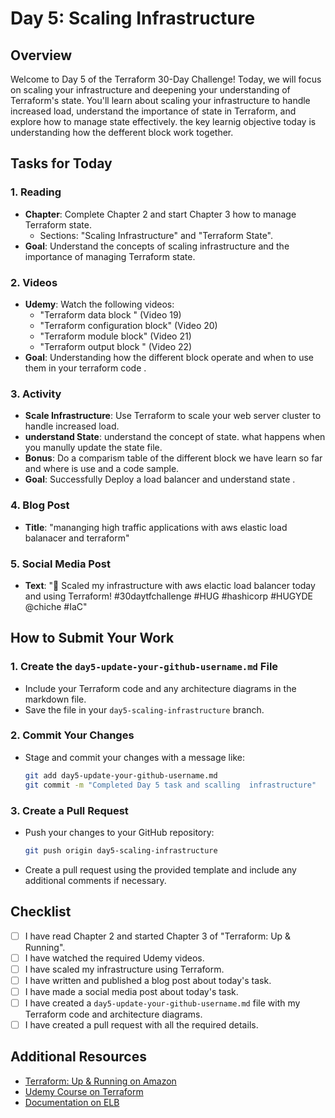 # Day 5: Scaling Infrastructure

## Overview

Welcome to Day 5 of the Terraform 30-Day Challenge! Today, we will focus on scaling your infrastructure and deepening your understanding of Terraform's state. You'll learn about scaling your infrastructure to handle increased load, understand the importance of state in Terraform, and explore how to manage state effectively. the key learnig objective today is understanding how the defferent block work together.

## Tasks for Today

### 1. **Reading**
   - **Chapter**: Complete Chapter 2 and start Chapter 3 how to manage Terraform state.
     - Sections: "Scaling Infrastructure" and "Terraform State".
   - **Goal**: Understand the concepts of scaling infrastructure and the importance of managing Terraform state.

### 2. **Videos**
   - **Udemy**: Watch the following videos:
     - "Terraform data block " (Video 19)
     - "Terraform configuration block" (Video 20)
     - "Terraform module block" (Video 21)
     - "Terraform output block " (Video 22)
   - **Goal**: Understanding how the different block operate and when to use them in your terraform code .

### 3. **Activity**
   - **Scale Infrastructure**: Use Terraform to scale your web server cluster to handle increased load.
   - **understand  State**: understand the concept of state. what happens when you manully update the state file.
   - **Bonus**: Do a comparism table of the different block we have learn so far and where is use and a code sample.
   - **Goal**: Successfully Deploy a load balancer and understand state .

### 4. **Blog Post**
   - **Title**: "mananging high traffic applications with aws elastic load balanacer and terraform"

### 5. **Social Media Post**
   - **Text**: "🚀 Scaled my infrastructure with aws elactic load balancer today and using Terraform! #30daytfchallenge #HUG #hashicorp #HUGYDE @chiche #IaC"


## How to Submit Your Work

### 1. **Create the `day5-update-your-github-username.md` File**
   - Include your Terraform code and any architecture diagrams in the markdown file.
   - Save the file in your `day5-scaling-infrastructure` branch.

### 2. **Commit Your Changes**
   - Stage and commit your changes with a message like:
     ```bash
     git add day5-update-your-github-username.md
     git commit -m "Completed Day 5 task and scalling  infrastructure"
     ```

### 3. **Create a Pull Request**
   - Push your changes to your GitHub repository:
     ```bash
     git push origin day5-scaling-infrastructure
     ```
   - Create a pull request using the provided template and include any additional comments if necessary.

## Checklist

- [ ] I have read Chapter 2 and started Chapter 3 of "Terraform: Up & Running".
- [ ] I have watched the required Udemy videos.
- [ ] I have scaled my infrastructure using Terraform.
- [ ] I have written and published a blog post about today's task.
- [ ] I have made a social media post about today's task.
- [ ] I have created a `day5-update-your-github-username.md` file with my Terraform code and architecture diagrams.
- [ ] I have created a pull request with all the required details.

## Additional Resources

- [Terraform: Up & Running on Amazon](https://www.amazon.com/Terraform-Running-Infrastructure-Configuration-Management/dp/1492046906)
- [Udemy Course on Terraform](https://www.udemy.com/course/terraform/)
- [Documentation on ELB](https://docs.aws.amazon.com/elasticloadbalancing/latest/application/introduction.html)
